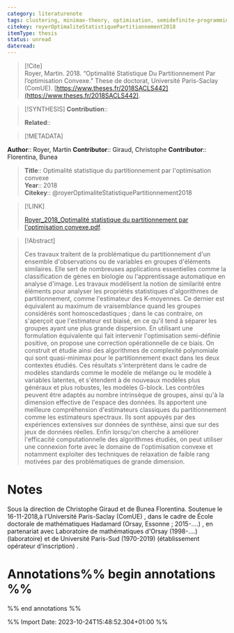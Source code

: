 ```yaml
---
category: literaturenote
tags: clustering, minimax-theory, optimisation, semidefinite-programming
citekey: royerOptimaliteStatistiquePartitionnement2018
itemType: thesis
status: unread  
dateread:  
---
```


> [!Cite]  
> Royer, Martin. 2018. “Optimalité Statistique Du Partitionnement Par l’optimisation Convexe.” These de doctorat, Université Paris-Saclay (ComUE). [https://www.theses.fr/2018SACLS442](https://www.theses.fr/2018SACLS442).

> [!SYNTHESIS] 
>**Contribution**::
>
>**Related**:: 
>

> [!METADATA]  
>
**Author**:: Royer, Martin
**Contributor**:: Giraud, Christophe
**Contributor**:: Florentina, Bunea<br>
> **Title**:: Optimalité statistique du partitionnement par l'optimisation convexe    
> **Year**:: 2018     
> **Citekey**:: @royerOptimaliteStatistiquePartitionnement2018    
>    
>    
>     
>    
>    
>     
>    
>    
>

> [!LINK] 
>
> [Royer_2018_Optimalité statistique du partitionnement par l'optimisation convexe.pdf](file:///Users/steven/Library/CloudStorage/GoogleDrive-steven.golovkine@ul.ie/My%20Drive/bibliography/Université%20Paris-Saclay%20(ComUE)/2018/Royer_2018_Optimalité%20statistique%20du%20partitionnement%20par%20l'optimisation%20convexe.pdf).

>[!Abstract]
>
>Ces travaux traitent de la problématique du partitionnement d'un ensemble d'observations ou de variables en groupes d'éléments similaires. Elle sert de nombreuses applications essentielles comme la classification de gènes en biologie ou l'apprentissage automatique en analyse d'image. Les travaux modélisent la notion de similarité entre éléments pour analyser les propriétés statistiques d'algorithmes de partitionnement, comme l'estimateur des K-moyennes. Ce dernier est équivalent au maximum de vraisemblance quand les groupes considérés sont homoscedastiques ; dans le cas contraire, on s'aperçoit que l'estimateur est biaisé, en ce qu'il tend à séparer les groupes ayant une plus grande dispersion. En utilisant une formulation équivalente qui fait intervenir l'optimisation semi-définie positive, on propose une correction opérationnelle de ce biais. On construit et étudie ainsi des algorithmes de complexité polynomiale qui sont quasi-minimax pour le partitionnement exact dans les deux contextes étudiés. Ces résultats s'interprètent dans le cadre de modèles standards comme le modèle de mélange ou le modèle à variables latentes, et s'étendent à de nouveaux modèles plus généraux et plus robustes, les modèles G-block. Les contrôles peuvent être adaptés au nombre intrinsèque de groupes, ainsi qu'à la dimension effective de l'espace des données. Ils apportent une meilleure compréhension d'estimateurs classiques du partitionnement comme les estimateurs spectraux. Ils sont appuyés par des expériences extensives sur données de synthèse, ainsi que sur des jeux de données réelles. Enfin lorsqu'on cherche à améliorer l'efficacité computationnelle des algorithmes étudiés, on peut utiliser une connexion forte avec le domaine de l'optimisation convexe et notamment exploiter des techniques de relaxation de faible rang motivées par des problématiques de grande dimension.
>>


# Notes
Sous la direction de Christophe Giraud et de Bunea Florentina. Soutenue le 16-11-2018,à l'Université Paris-Saclay (ComUE) , dans le cadre de École doctorale de mathématiques Hadamard (Orsay, Essonne ; 2015-....) , en partenariat avec Laboratoire de mathématiques d'Orsay (1998-....) (laboratoire) et de Université Paris-Sud (1970-2019) (établissement opérateur d'inscription) .<br>
# Annotations%% begin annotations %%  
 
  
%% end annotations %%

%% Import Date: 2023-10-24T15:48:52.304+01:00 %%
